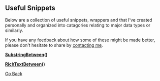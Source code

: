 ## Useful Snippets

Below are a collection of useful snippets, wrappers and  that I've created personally and organized into catagories relating to major data types or similarly.

If you have any feedback about how some of these might be made better, please don't hesitate to share by [contacting me](https://trevorghseay.github.io/goto-Toggle/Contact).

**[SubstringBetween](https://trevorghseay.github.io/goto-Toggle/SubstringBetween)()**

**[RichTextBetween](https://trevorghseay.github.io/goto-Toggle/RichTextBetween)()**

[Go Back](https://trevorghseay.github.io/goto-Toggle/Practice)
